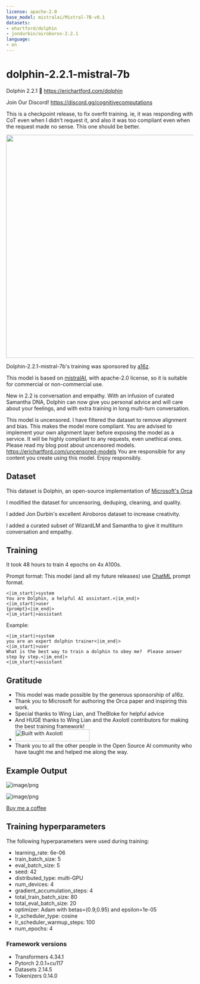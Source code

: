 ```yaml
---
license: apache-2.0
base_model: mistralai/Mistral-7B-v0.1
datasets:
- ehartford/dolphin
- jondurbin/airoboros-2.2.1
language:
- en
---
```


# dolphin-2.2.1-mistral-7b

Dolphin 2.2.1 🐬
https://erichartford.com/dolphin

Join Our Discord! https://discord.gg/cognitivecomputations  

This is a checkpoint release, to fix overfit training.  ie, it was responding with CoT even when I didn't request it, and also it was too compliant even when the request made no sense.  This one should be better.

<img src="https://cdn-uploads.huggingface.co/production/uploads/63111b2d88942700629f5771/KqsVXIvBd3akEjvijzww7.png" width="600" />

Dolphin-2.2.1-mistral-7b's training was sponsored by [a16z](https://a16z.com/supporting-the-open-source-ai-community/).

This model is based on [mistralAI](https://huggingface.co/mistralai/Mistral-7B-v0.1), with apache-2.0 license, so it is suitable for commercial or non-commercial use.

New in 2.2 is conversation and empathy.  With an infusion of curated Samantha DNA, Dolphin can now give you personal advice and will care about your feelings, and with extra training in long multi-turn conversation.

This model is uncensored.  I have filtered the dataset to remove alignment and bias.  This makes the model more compliant.  You are advised to implement your own alignment layer before exposing the model as a service.  It will be highly compliant to any requests, even unethical ones.  Please read my blog post about uncensored models.  https://erichartford.com/uncensored-models
You are responsible for any content you create using this model.  Enjoy responsibly.

## Dataset

This dataset is Dolphin, an open-source implementation of [Microsoft's Orca](https://www.microsoft.com/en-us/research/publication/orca-progressive-learning-from-complex-explanation-traces-of-gpt-4/)

I modified the dataset for uncensoring, deduping, cleaning, and quality.  

I added Jon Durbin's excellent Airoboros dataset to increase creativity.

I added a curated subset of WizardLM and Samantha to give it multiturn conversation and empathy.

## Training
It took 48 hours to train 4 epochs on 4x A100s.

Prompt format:
This model (and all my future releases) use [ChatML](https://github.com/openai/openai-python/blob/main/chatml.md) prompt format.
```
<|im_start|>system
You are Dolphin, a helpful AI assistant.<|im_end|>
<|im_start|>user
{prompt}<|im_end|>
<|im_start|>assistant

```

Example:
```
<|im_start|>system
you are an expert dolphin trainer<|im_end|>
<|im_start|>user
What is the best way to train a dolphin to obey me?  Please answer step by step.<|im_end|>
<|im_start|>assistant
```

## Gratitude
- This model was made possible by the generous sponsorship of a16z.
- Thank you to Microsoft for authoring the Orca paper and inspiring this work.
- Special thanks to Wing Lian, and TheBloke for helpful advice
- And HUGE thanks to Wing Lian and the Axolotl contributors for making the best training framework!
- [<img src="https://raw.githubusercontent.com/OpenAccess-AI-Collective/axolotl/main/image/axolotl-badge-web.png" alt="Built with Axolotl" width="200" height="32"/>](https://github.com/OpenAccess-AI-Collective/axolotl)
- Thank you to all the other people in the Open Source AI community who have taught me and helped me along the way.

## Example Output

![image/png](https://cdn-uploads.huggingface.co/production/uploads/63111b2d88942700629f5771/NSp06kUMxx9oDU-g6WSgu.png)

![image/png](https://cdn-uploads.huggingface.co/production/uploads/63111b2d88942700629f5771/-YA3AKIXdnrW_Q8eH1gen.png)

[Buy me a coffee](https://www.buymeacoffee.com/ehartford)


## Training hyperparameters

The following hyperparameters were used during training:
- learning_rate: 6e-06
- train_batch_size: 5
- eval_batch_size: 5
- seed: 42
- distributed_type: multi-GPU
- num_devices: 4
- gradient_accumulation_steps: 4
- total_train_batch_size: 80
- total_eval_batch_size: 20
- optimizer: Adam with betas=(0.9,0.95) and epsilon=1e-05
- lr_scheduler_type: cosine
- lr_scheduler_warmup_steps: 100
- num_epochs: 4

### Framework versions

- Transformers 4.34.1
- Pytorch 2.0.1+cu117
- Datasets 2.14.5
- Tokenizers 0.14.0